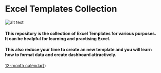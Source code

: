 # Excel Templates Collection

![alt text](https://images.ctfassets.net/lzny33ho1g45/excel-online-guide-p-img/b800bd34c077003197f95b1bac3b2a73/file.png?w=1520&fm=jpg&q=30&fit=thumb&h=760 "Excel")

#### This repository is the collection of Excel Templates for various purposes. It can be healpful for learning and practising Excel.
#### This also reduce your time to create an new template and you will learn how to format data and create dashboard attractively.

[12-month calendar]([https://github.com/thabresh-data-scientist/Microsoft-Excel/blob/main/12-month%20calendar.xlsx)])


